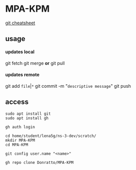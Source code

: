 # MPA-KPM



[git cheatsheet](https://training.github.com/downloads/github-git-cheat-sheet/)





## usage
#### updates local
git fetch
git merge
**or**
git pull
#### updates remote
git add ```file```|```*```
git commit -m "```descriptive message```"
git push

## access
```
sudo apt install git
sudo apt install gh

gh auth login

cd home/student/lena5g/ns-3-dev/scratch/
mkdir MPA-KPM
cd MPA-KPM

git config user.name "<name>"

gh repo clone Donratto/MPA-KPM
```
